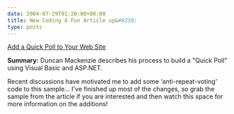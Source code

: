 ```yaml
---
date: 2004-07-29T01:20:00+00:00
title: New Coding 4 Fun Article up&#8230;
type: posts
---
```

[Add a Quick Poll to Your Web Site](http://msdn.microsoft.com/vbasic/using/columns/code4fun/default.aspx?pull=/library/en-us/dncodefun/html/code4fun08032004.asp)



**Summary:** Duncan Mackenzie describes his process to build a "Quick Poll" using Visual Basic and ASP.NET.

Recent discussions have motivated me to add some &#8216;anti-repeat-voting' code to this sample... I've finished up most of the changes, so grab the sample from the article if you are interested and then watch this space for more information on the additions!

